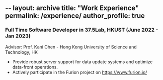 --
layout: archive
title: "Work Experience"
permalink: /experience/
author_profile: true
--

### Full Time Software Developer in 37.5Lab, HKUST (June 2022 - Jan 2023)
Advisor: Prof. Kani Chen - Hong Kong University of Science and Technology, HK
- Provide robust server support for data update systems and optimize data-front operations.
- Actively participate in the Furion project on https://www.furion.io/
